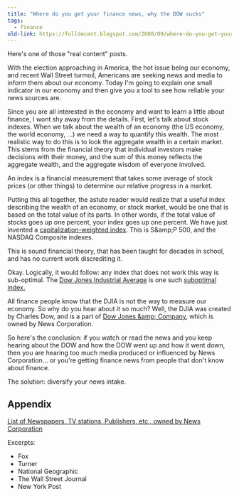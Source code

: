 ```yaml
---
title: "Where do you get your finance news, why the DOW sucks"
tags: 
  - finance	
old-link: https://fulldecent.blogspot.com/2008/09/where-do-you-get-your-finance-news-why.html
---
```


Here's one of those "real content" posts.

With the election approaching in America, the hot issue being our economy, and recent Wall Street turmoil, Americans are seeking news and media to inform them about our economy. Today I'm going to explain one small indicator in our economy and then give you a tool to see how reliable your news sources are.

Since you are all interested in the economy and want to learn a little about finance, I wont shy away from the details. First, let's talk about stock indexes. When we talk about the wealth of an economy (the US economy, the world economy, ...) we need a way to quantify this wealth. The most realistic way to do this is to look the aggregate wealth in a certain market. This stems from the financial theory that individual investors make decisions with their money, and the sum of this money reflects the aggregate wealth, and the aggregate wisdom of everyone involved.

An index is a financial measurement that takes some average of stock prices (or other things) to determine our relative progress in a market.

Putting this all together, the astute reader would realize that a useful index describing the wealth of an economy, or stock market, would be one that is based on the total value of its parts. In other words, if the total value of stocks goes up one percent, your index goes up one percent. We have just invented a <a href="https://en.wikipedia.org/wiki/Market_value-weighted_index">capitalization-weighted index</a>. This is S&amp;amp;P 500, and the NASDAQ Composite indexes.

This is sound financial theory, that has been taught for decades in school, and has no current work discrediting it.

Okay. Logically, it would follow: any index that does not work this way is sub-optimal. The <a href="https://en.wikipedia.org/wiki/Dow_Jones_Industrial_Average#Criticism">Dow Jones Industrial Average</a> is one such <a href="https://en.wikipedia.org/wiki/Price-weighted">suboptimal index.</a>

All finance people know that the DJIA is not the way to measure our economy. So why do you hear about it so much? Well, the DJIA was created by Charles Dow, and is a part of <a href="https://en.wikipedia.org/wiki/Dow_Jones_%26_Company" title="Dow Jones &amp; Company">Dow Jones &amp;amp; Company</a>, which is owned by News Corporation.

So here's the conclusion: if you watch or read the news and you keep hearing about the DOW and how the DOW went up and how it went down, then you are hearing too much media produced or influenced by News Corporation... or you're getting finance news from people that don't know about finance.

The solution: diversify your news intake.

## Appendix

<a href="https://en.wikipedia.org/wiki/List_of_assets_owned_by_News_Corporation">List of Newspapers, TV stations, Publishers, etc., owned by News Corporation</a>

Excerpts:

- Fox
- Turner
- National Geographic
- The Wall Street Journal
- New York Post
